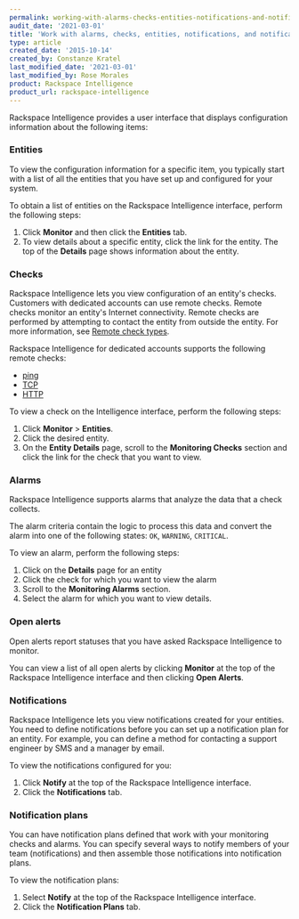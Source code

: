 ```yaml
---
permalink: working-with-alarms-checks-entities-notifications-and-notification-plans-in-rackspace
audit_date: '2021-03-01'
title: 'Work with alarms, checks, entities, notifications, and notification plans in Rackspace Intelligence for dedicated accounts'
type: article
created_date: '2015-10-14'
created_by: Constanze Kratel
last_modified_date: '2021-03-01'
last_modified_by: Rose Morales
product: Rackspace Intelligence
product_url: rackspace-intelligence
---
```


Rackspace Intelligence provides a user interface that displays configuration
information about the following items:

### Entities

To view the configuration information for a specific item, you typically start
with a list of all the entities that you have set up and configured for
your system.

To obtain a list of entities on the Rackspace Intelligence interface, perform
the following steps:

1. Click **Monitor** and then click the **Entities** tab.
2. To view details about a specific entity, click the link for the entity. The
    top of the **Details** page shows information about the  entity.

### Checks

Rackspace Intelligence lets you view configuration of an entity's checks.
Customers with dedicated accounts can use remote checks.
Remote checks monitor an entity's Internet connectivity. Remote checks are
performed by attempting to contact the entity from outside the entity. For more
information, see 
[Remote check types](https://docs.rackspace.com/docs/cloud-monitoring/v1/developer-guide/#remote-check-type-ref).

Rackspace Intelligence for dedicated accounts supports the following remote
checks:

- [ping](https://docs.rackspace.com/docs/rackspace-monitoring/v1/tech-ref-info/check-type-reference/#remote-ping)
- [TCP](https://docs.rackspace.com/docs/rackspace-monitoring/v1/tech-ref-info/check-type-reference/#remote-tcp)
- [HTTP](https://docs.rackspace.com/docs/rackspace-monitoring/v1/tech-ref-info/check-type-reference/#remote-http)

To view a check on the Intelligence interface, perform the following steps:

1. Click **Monitor** > **Entities**.
2. Click the desired entity.
3. On the **Entity Details** page, scroll to the **Monitoring Checks** section and
    click the link for the check that you want to view.

### Alarms

Rackspace Intelligence supports alarms that analyze the data that a check
collects.

The alarm criteria contain the logic to process this data and convert the alarm
into one of the following states: `OK`, `WARNING`, `CRITICAL`.

To view an alarm, perform the following steps:

1. Click on the **Details** page for an entity
2. Click the check for which you want
    to view the alarm
3. Scroll to the **Monitoring Alarms** section.
4. Select the alarm for which you
    want to view details.

### Open alerts

Open alerts report statuses that you have asked Rackspace Intelligence to
monitor.

You can view a list of all open alerts by clicking **Monitor** at the top of the
Rackspace Intelligence interface and then clicking **Open Alerts**.

### Notifications

Rackspace Intelligence lets you view notifications created for your entities.
You need to define notifications before you can set up a notification plan for an
entity. For example, you can define a method for contacting a support engineer by
SMS and a manager by email.

To view the notifications configured for you:

1. Click **Notify** at the top of the Rackspace Intelligence interface.
2. Click the **Notifications** tab.

### Notification plans

You can have notification plans defined that work with your monitoring
checks and alarms. You can specify several ways to notify members of your team
(notifications) and then assemble those notifications into notification plans.

To view the notification plans:

1. Select **Notify** at the top of the Rackspace Intelligence interface.
2. Click the **Notification Plans** tab.
